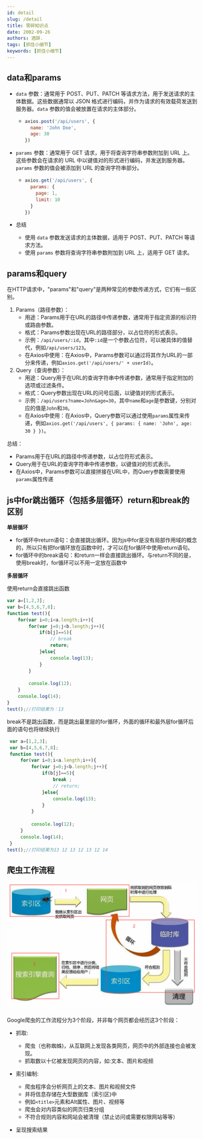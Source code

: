 ```yaml
---
id: detail
slug: /detail
title: 零碎知识点
date: 2002-09-26
authors: 酒辞.
tags: [抓住小细节]
keywords: [抓住小细节]
---
```


## data和params

- `data` 参数：通常用于 POST、PUT、PATCH 等请求方法，用于发送请求的主体数据。这些数据通常以 JSON 格式进行编码，并作为请求的有效载荷发送到服务器。`data` 参数的值会被放置在请求的主体部分。

  - ```js
    axios.post('/api/users', {
      name: 'John Doe',
      age: 30
    })
    ```

- `params` 参数：通常用于 GET 请求，用于将查询字符串参数附加到 URL 上。这些参数会在请求的 URL 中以键值对的形式进行编码，并发送到服务器。`params` 参数的值会被添加到 URL 的查询字符串部分。

  - ```js
    axios.get('/api/users', {
      params: {
        page: 1,
        limit: 10
      }
    })
    ```

- 总结

  - 使用 `data` 参数发送请求的主体数据，适用于 POST、PUT、PATCH 等请求方法。
  - 使用 `params` 参数将查询字符串参数附加到 URL 上，适用于 GET 请求。





## params和query

在HTTP请求中，"params"和"query"是两种常见的参数传递方式，它们有一些区别。

1. Params（路径参数）：
   - 用途：Params用于在URL的路径中传递参数，通常用于指定资源的标识符或路由参数。
   - 格式：Params参数出现在URL的路径部分，以占位符的形式表示。
   - 示例：`/api/users/:id`，其中`:id`是一个参数占位符，可以被具体的值替代，例如`/api/users/123`。
   - 在Axios中使用：在Axios中，Params参数可以通过将其作为URL的一部分来传递，例如`axios.get('/api/users/' + userId)`。
2. Query（查询参数）：
   - 用途：Query用于在URL的查询字符串中传递参数，通常用于指定附加的选项或过滤条件。
   - 格式：Query参数出现在URL的问号后面，以键值对的形式表示。
   - 示例：`/api/users?name=John&age=30`，其中`name`和`age`是参数键，分别对应的值是`John`和`30`。
   - 在Axios中使用：在Axios中，Query参数可以通过使用`params`属性来传递，例如`axios.get('/api/users', { params: { name: 'John', age: 30 } })`。

总结：

- Params用于在URL的路径中传递参数，以占位符形式表示。
- Query用于在URL的查询字符串中传递参数，以键值对的形式表示。
- 在Axios中，Params参数可以直接拼接在URL中，而Query参数需要使用`params`属性传递



## js中for跳出循环（包括多层循环）return和break的区别

**单层循环**

- for循环中return语句：会直接跳出循环。因为js中for是没有局部作用域的概念的，所以只有把for循环放在函数中时，才可以在for循环中使用return语句。
- for循环中的break语句：和return一样会直接跳出循环。与return不同的是，使用break时，for循环可以不用一定放在函数中 

 **多层循环**

使用return会直接跳出函数

```js
var a=[1,2,3];
var b=[4,5,6,7,8];
function test(){
    for(var i=0;i<a.length;i++){
        for(var j=0;j<b.length;j++){
            if(b[j]==5){
                // break
                return;
            }else{
                console.log(13);
            }
        }

        console.log(12);
    }
    console.log(14);
}
test();//打印结果为：13
```



break不是跳出函数，而是跳出最里层的for循环，外面的循环和最外层for循环后面的语句也将继续执行

```js
 var a=[1,2,3];
 var b=[4,5,6,7,8];
 function test(){
     for(var i=0;i<a.length;i++){
         for(var j=0;j<b.length;j++){
             if(b[j]==5){
                 break ;
                 // return;
             }else{
                 console.log(13);
             }
         }

         console.log(12);
     }
     console.log(14);
 }
test();//打印结果为13 12 13 12 13 12 14
```







## 爬虫工作流程

![image-20230714155004334](零碎知识点.assets/image-20230714155004334-16893231059124.png)

Google爬虫的工作流程分为3个阶段，并非每个网页都会经历这3个阶段：

- 抓取:
  - 爬虫（也称蜘蛛)，从互联网上发现各类网页，网页中的外部连接也会被发现。
  - 抓取数以十亿被发现网页的内容，如:文本、图片和视频
- 索引编制:
  - 爬虫程序会分析网页上的文本、图片和视频文件
  - 并将信息存储在大型数据库（索引区)中
  - 例如`<title>`元素和Alt属性、图片、视频等
  - 爬虫会对内容类似的网页归类分组
  - 不符合规则内容和网站会被清理（禁止访问或需要权限网站等等）

- 呈现搜索结果





































































